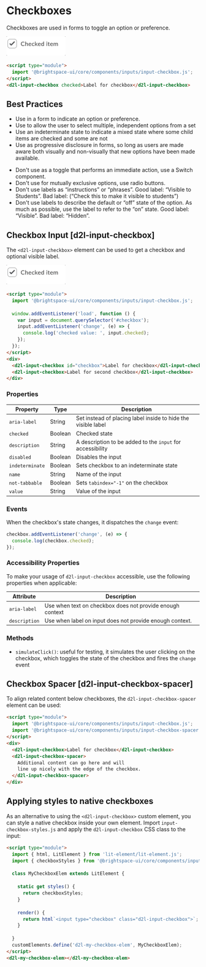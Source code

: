 # Checkboxes

Checkboxes are used in forms to toggle an option or preference.

<!-- docs: start hidden content -->
![example screenshot of checkbox input](../screenshots/checkbox.gif?raw=true)
<!-- docs: end hidden content -->

<!-- docs: demo -->
```html
<script type="module">
  import '@brightspace-ui/core/components/inputs/input-checkbox.js';
</script>
<d2l-input-checkbox checked>Label for checkbox</d2l-input-checkbox>
```

## Best Practices
<!-- docs: start best practices -->
<!-- docs: start dos -->
* Use in a form to indicate an option or preference.
* Use to allow the user to select multiple, independent options from a set
* Use an indeterminate state to indicate a mixed state where some child items are checked and some are not
* Use as progressive disclosure in forms, so long as users are made aware both visually and non-visually that new options have been made available.
<!-- docs: end dos -->

<!-- docs: start donts -->
* Don't use as a toggle that performs an immediate action, use a Switch component.
* Don't use for mutually exclusive options, use radio buttons.
* Don't use labels as “instructions” or “phrases”. Good label: “Visible to Students”. Bad label: (“Check this to make it visible to students”)
* Don't use labels to describe the default or “off” state of the option. As much as possible, use the label to refer to the “on” state. Good label: “Visible”. Bad label: “Hidden”.
<!-- docs: end donts -->
<!-- docs: end best practices -->

## Checkbox Input [d2l-input-checkbox]

The `<d2l-input-checkbox>` element can be used to get a checkbox and optional visible label.

<!-- docs: start hidden content -->
![example screenshot of checkbox input](../screenshots/checkbox.gif?raw=true)
<!-- docs: end hidden content -->

<!-- docs: demo live name:d2l-input-checkbox display:block -->
```html
<script type="module">
  import '@brightspace-ui/core/components/inputs/input-checkbox.js';

  window.addEventListener('load', function () {
    var input = document.querySelector('#checkbox');
    input.addEventListener('change', (e) => {
      console.log('checked value: ', input.checked);
    });
  });
</script>
<div>
  <d2l-input-checkbox id="checkbox">Label for checkbox</d2l-input-checkbox>
  <d2l-input-checkbox>Label for second checkbox</d2l-input-checkbox>
</div>
```

<!-- docs: start hidden content -->
### Properties

| Property | Type | Description |
|---|---|---|
| `aria-label` | String | Set instead of placing label inside to hide the visible label |
| `checked` | Boolean | Checked state |
| `description` | String | A description to be added to the `input` for accessibility |
| `disabled` | Boolean | Disables the input |
| `indeterminate` | Boolean | Sets checkbox to an indeterminate state |
| `name` | String | Name of the input |
| `not-tabbable` | Boolean | Sets `tabindex="-1"` on the checkbox |
| `value` | String | Value of the input |

### Events

When the checkbox's state changes, it dispatches the `change` event:

```javascript
checkbox.addEventListener('change', (e) => {
  console.log(checkbox.checked);
});
```
<!-- docs: end hidden content -->

### Accessibility Properties

To make your usage of `d2l-input-checkbox` accessible, use the following properties when applicable:

| Attribute | Description |
|---|---|
| `aria-label` | Use when text on checkbox does not provide enough context |
| `description` | Use when label on input does not provide enough context. |

### Methods

- `simulateClick()`: useful for testing, it simulates the user clicking on the checkbox, which toggles the state of the checkbox and fires the `change` event

## Checkbox Spacer [d2l-input-checkbox-spacer]

To align related content below checkboxes, the `d2l-input-checkbox-spacer` element can be used:

<!-- docs: demo code display:block -->
```html
<script type="module">
  import '@brightspace-ui/core/components/inputs/input-checkbox.js';
  import '@brightspace-ui/core/components/inputs/input-checkbox-spacer.js';
</script>
<div>
  <d2l-input-checkbox>Label for checkbox</d2l-input-checkbox>
  <d2l-input-checkbox-spacer>
    Additional content can go here and will
    line up nicely with the edge of the checkbox.
  </d2l-input-checkbox-spacer>
</div>
```

## Applying styles to native checkboxes

As an alternative to using the `<d2l-input-checkbox>` custom element, you can style a native checkbox inside your own element. Import `input-checkbox-styles.js` and apply the `d2l-input-checkbox` CSS class to the input:

<!-- docs: demo code display:block -->
```html
<script type="module">
  import { html, LitElement } from 'lit-element/lit-element.js';
  import { checkboxStyles } from '@brightspace-ui/core/components/inputs/input-checkbox.js';

  class MyCheckboxElem extends LitElement {

    static get styles() {
      return checkboxStyles;
    }

    render() {
      return html`<input type="checkbox" class="d2l-input-checkbox">`;
    }

  }
  customElements.define('d2l-my-checkbox-elem', MyCheckboxElem);
</script>
<d2l-my-checkbox-elem></d2l-my-checkbox-elem>
```
